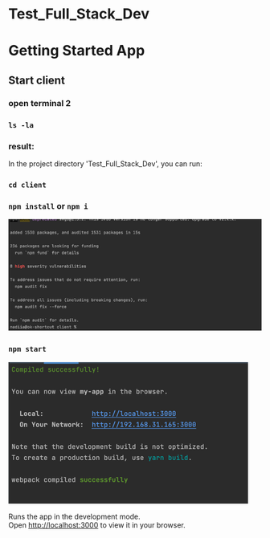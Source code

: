 # Test_Full_Stack_Dev

# Getting Started App

## Start client

### open terminal 2

### `ls -la`

### result:

In the project directory 'Test_Full_Stack_Dev', you can run:

### `cd client`

### `npm install` or `npm i`

![img_1.png](img_1.png)

### `npm start`

![img_2.png](img_2.png)

Runs the app in the development mode.\
Open [http://localhost:3000](http://localhost:3000) to view it in your browser.


